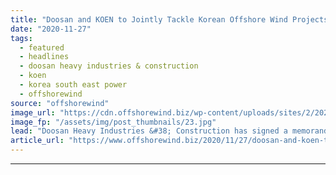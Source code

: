 ```yaml
---
title: "Doosan and KOEN to Jointly Tackle Korean Offshore Wind Projects"
date: "2020-11-27"
tags: 
  - featured
  - headlines
  - doosan heavy industries & construction
  - koen
  - korea south east power
  - offshorewind
source: "offshorewind"
image_url: "https://cdn.offshorewind.biz/wp-content/uploads/sites/2/2020/11/27111031/Doosan-and-KOEN-to-Jointly-Tackle-Korean-Offshore-Wind-Projects.jpg"
image_fp: "/assets/img/post_thumbnails/23.jpg"
lead: "Doosan Heavy Industries &#38; Construction has signed a memorandum of understanding with Korea South-East"
article_url: "https://www.offshorewind.biz/2020/11/27/doosan-and-koen-to-jointly-tackle-korean-offshore-wind-projects/"
---
```


---
